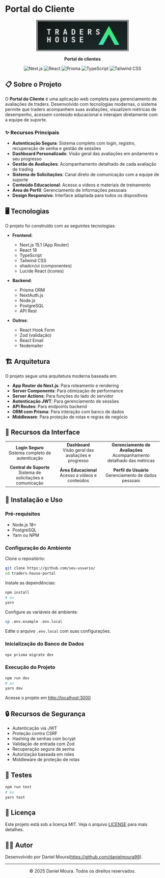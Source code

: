# Portal do Cliente

<div align="center">
  <img src="./public/logo.png" alt="Traders House Logo" width="300px"/>
  <p align="center">
    <strong>Portal de clientes</strong>
  </p>
  <p>
    <img src="https://img.shields.io/badge/Next.js-15.1.0-black?style=flat-square&logo=next.js" alt="Next.js">
    <img src="https://img.shields.io/badge/React-18.2.0-61DAFB?style=flat-square&logo=react" alt="React">
    <img src="https://img.shields.io/badge/Prisma-6.1.0-2D3748?style=flat-square&logo=prisma" alt="Prisma">
    <img src="https://img.shields.io/badge/TypeScript-5+-3178C6?style=flat-square&logo=typescript" alt="TypeScript">
    <img src="https://img.shields.io/badge/Tailwind-3.4.1-38B2AC?style=flat-square&logo=tailwind-css" alt="Tailwind CSS">
  </p>
</div>

## 📋 Sobre o Projeto

O **Portal do Cliente** é uma aplicação web completa para gerenciamento de avaliações de traders. Desenvolvido com tecnologias modernas, o sistema permite que traders acompanhem suas avaliações, visualizem métricas de desempenho, acessem conteúdo educacional e interajam diretamente com a equipe de suporte.

### ✨ Recursos Principais

- **Autenticação Segura**: Sistema completo com login, registro, recuperação de senha e gestão de sessões
- **Dashboard Personalizado**: Visão geral das avaliações em andamento e seu progresso
- **Gestão de Avaliações**: Acompanhamento detalhado de cada avaliação de trading
- **Sistema de Solicitações**: Canal direto de comunicação com a equipe de suporte
- **Conteúdo Educacional**: Acesso a vídeos e materiais de treinamento
- **Área de Perfil**: Gerenciamento de informações pessoais
- **Design Responsivo**: Interface adaptada para todos os dispositivos

## 🖥️ Tecnologias

O projeto foi construído com as seguintes tecnologias:

- **Frontend**:

  - Next.js 15.1 (App Router)
  - React 18
  - TypeScript
  - Tailwind CSS
  - shadcn/ui (componentes)
  - Lucide React (ícones)

- **Backend**:

  - Prisma ORM
  - NextAuth.js
  - Node.js
  - PostgreSQL
  - API Rest

- **Outros**:
  - React Hook Form
  - Zod (validação)
  - React Email
  - Nodemailer

## 🏗️ Arquitetura

O projeto segue uma arquitetura moderna baseada em:

- **App Router do Next.js**: Para roteamento e rendering
- **Server Components**: Para otimização de performance
- **Server Actions**: Para funções do lado do servidor
- **Autenticação JWT**: Para gerenciamento de sessões
- **API Routes**: Para endpoints backend
- **ORM com Prisma**: Para interação com banco de dados
- **Middleware**: Para proteção de rotas e regras de negócio

## 📱 Recursos da Interface

<div align="center">
  <table>
    <tr>
      <td align="center">
        <strong>Login Seguro</strong><br/>
        Sistema completo de autenticação
      </td>
      <td align="center">
        <strong>Dashboard</strong><br/>
        Visão geral das avaliações e progresso
      </td>
      <td align="center">
        <strong>Gerenciamento de Avaliações</strong><br/>
        Acompanhamento detalhado das métricas
      </td>
    </tr>
    <tr>
      <td align="center">
        <strong>Central de Suporte</strong><br/>
        Sistema de solicitações e comunicação
      </td>
      <td align="center">
        <strong>Área Educacional</strong><br/>
        Acesso a vídeos e conteúdos
      </td>
      <td align="center">
        <strong>Perfil do Usuário</strong><br/>
        Gerenciamento de dados pessoais
      </td>
    </tr>
  </table>
</div>

## 🚀 Instalação e Uso

### Pré-requisitos

- Node.js 18+
- PostgreSQL
- Yarn ou NPM

### Configuração do Ambiente

Clone o repositório:

```bash
git clone https://github.com/seu-usuario/
cd traders-house-portal
```

Instale as dependências:

```bash
npm install
# ou
yarn
```

Configure as variáveis de ambiente:

```bash
cp .env.example .env.local
```

Edite o arquivo `.env.local` com suas configurações.

### Inicialização do Banco de Dados

```bash
npx prisma migrate dev
```

### Execução do Projeto

```bash
npm run dev
# ou
yarn dev
```

Acesse o projeto em [http://localhost:3000](http://localhost:3000)

## 🔒 Recursos de Segurança

- Autenticação via JWT
- Proteção contra CSRF
- Hashing de senhas com bcrypt
- Validação de entrada com Zod
- Recuperação segura de senha
- Autorização baseada em roles
- Middleware de proteção de rotas

## 🧪 Testes

```bash
npm run test
# ou
yarn test
```

## 📝 Licença

Este projeto está sob a licença MIT. Veja o arquivo [LICENSE](LICENSE) para mais detalhes.

## 👨‍💻 Autor

Desenvolvido por Daniel Moura(https://github.com/danielmoura99).

---

<div align="center">
  <p>© 2025 Daniel Moura. Todos os direitos reservados.</p>
</div>
